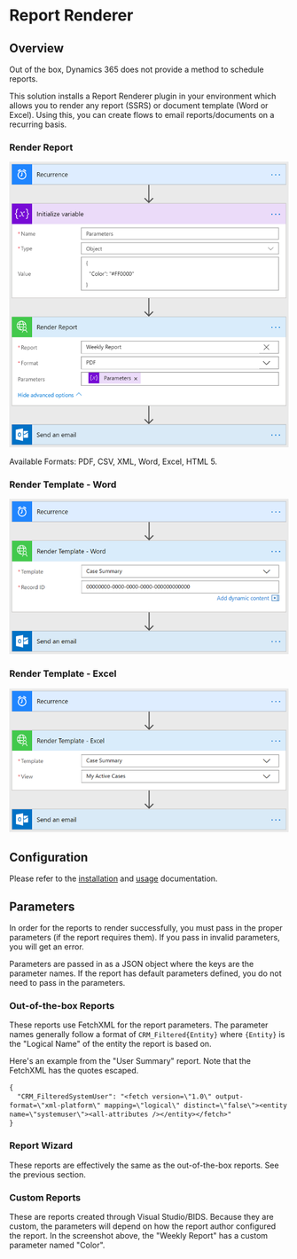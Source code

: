 # Report Renderer

## Overview
Out of the box, Dynamics 365 does not provide a method to schedule reports.

This solution installs a Report Renderer plugin in your environment which allows you to render any report (SSRS) or document template (Word or Excel).  Using this, you can create flows to email reports/documents on a recurring basis.
### Render Report

   ![](./docs/ReportRenderer_Flow_Example.png "Example Flow")

Available Formats: PDF, CSV, XML, Word, Excel, HTML 5.

### Render Template - Word

   ![](./docs/ReportRenderer_Flow_Example_Word.png "Example Flow")

### Render Template - Excel

   ![](./docs/ReportRenderer_Flow_Example_Excel.png "Example Flow")

## Configuration
Please refer to the [installation](./docs/INSTALL.md) and [usage](./docs/USAGE.md) documentation.

## Parameters
In order for the reports to render successfully, you must pass in the proper parameters (if the report requires them).  If you pass in invalid parameters, you will get an error.

Parameters are passed in as a JSON object where the keys are the parameter names.  If the report has default parameters defined, you do not need to pass in the parameters.

### Out-of-the-box Reports
These reports use FetchXML for the report parameters.  The parameter names generally follow a format of `CRM_Filtered{Entity}` where `{Entity}` is the "Logical Name" of the entity the report is based on.

Here's an example from the "User Summary" report. Note that the FetchXML has the quotes escaped.
```
{
  "CRM_FilteredSystemUser": "<fetch version=\"1.0\" output-format=\"xml-platform\" mapping=\"logical\" distinct=\"false\"><entity name=\"systemuser\"><all-attributes /></entity></fetch>"
}
```

### Report Wizard
These reports are effectively the same as the out-of-the-box reports.  See the previous section.

### Custom Reports
These are reports created through Visual Studio/BIDS.  Because they are custom, the parameters will depend on how the report author configured the report.  In the screenshot above, the "Weekly Report" has a custom parameter named "Color".
